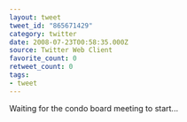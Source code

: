 ```yaml
---
layout: tweet
tweet_id: "865671429"
category: twitter
date: 2008-07-23T00:58:35.000Z
source: Twitter Web Client
favorite_count: 0
retweet_count: 0
tags:
- tweet
---
```


Waiting for the condo board meeting to start...
